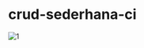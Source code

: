 # crud-sederhana-ci

![1](https://user-images.githubusercontent.com/97660319/163296221-2f6ae13e-14ba-4b8b-afab-cb3e722c6677.png)
